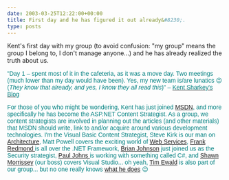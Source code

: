 ```yaml
---
date: 2003-03-25T12:22:00+00:00
title: First day and he has figured it out already&#8230;.
type: posts
---
```

Kent's first day with my group (to avoid confusion: "my group" means the group I belong to, I don't manage anyone...) and he has already realized the truth about us.

<font face="Arial" color="teal">"Day 1 &#8211; spent most of it in the cafeteria, as it was a move day. Two meetings (much lower than my day would have been). Yes, my new team is/are lunatics 😉 (_They know that already, and yes, I know they all read this_)" &#8211; [<font face="Arial" color="teal">Kent Sharkey's Blog](http://dotnetweblogs.com/ksharkey/posts/4245.aspx)

For those of you who might be wondering, Kent has just joined [MSDN](http://msdn.microsoft.com), and more specifically he has become the ASP.NET Content Strategist. As a group, we content strategists are involved in planning out the articles (and other materials) that MSDN should write, link to and/or acquire around various development technologies. I'm the Visual Basic Content Strategist, Steve Kirk is our man on [Architecture](http://msdn.microsoft.com/architecture), Matt Powell covers the exciting world of [Web Services](http://msdn.microsoft.com/webservices), [Frank Redmond ](http://www.google.com/search?num=30&hl=en&lr=&ie=UTF-8&oe=UTF-8&safe=off&q=Frank+Redmond+site%3Amsdn.microsoft.com&btnG=Google+Search)is all over the .NET Framework, [Brian Johnson](http://www.amazon.com/exec/obidos/tg/detail/-/0735618747/qid=1048583643/sr=8-5/ref=sr_8_5/102-2505337-1511315?v=glance&s=books&n=507846) just joined us as the Security strategist, [Paul Johns ](http://msdn.microsoft.com/library/en-us/dnguinet/html/drguinetnhp.asp)is working with something called C#, and [Shawn Morrissey](http://dotnetweblogs.com/shawnmor/) (our boss) covers Visual Studio... oh yeah, [Tim Ewald](http://www.gotdotnet.com/team/tewald/default.aspx) is also part of our group... but no one really knows [what he does](http://msdn.microsoft.com/msdnmag/issues/03/03/WebServices/) 😉
